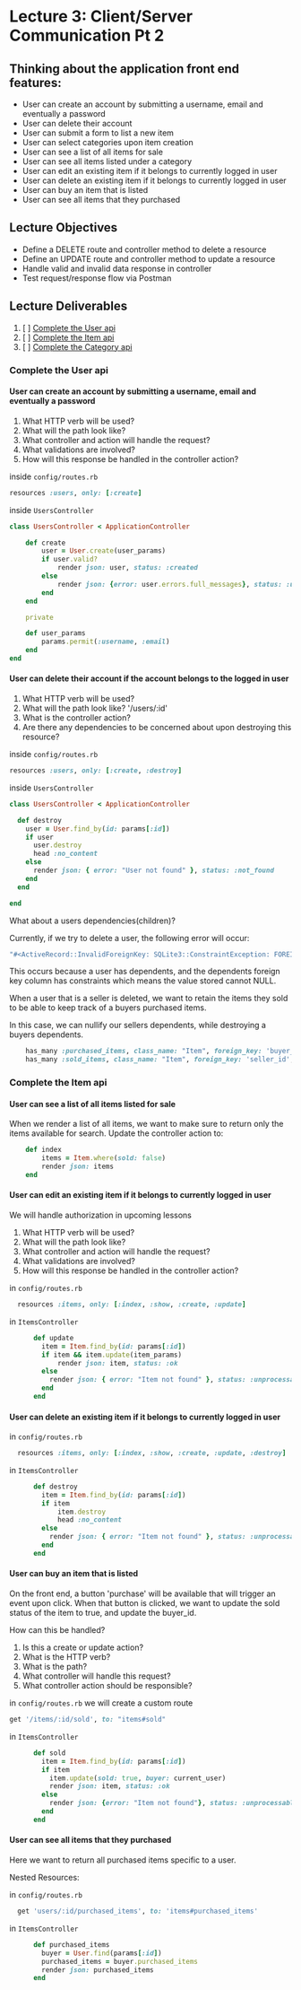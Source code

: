# Lecture 3: Client/Server Communication Pt 2

## Thinking about the application front end features:

- User can create an account by submitting a username, email and eventually a password
- User can delete their account
- User can submit a form to list a new item
- User can select categories upon item creation
- User can see a list of all items for sale
- User can see all items listed under a category
- User can edit an existing item if it belongs to currently logged in user
- User can delete an existing item if it belongs to currently logged in user
- User can buy an item that is listed
- User can see all items that they purchased

## Lecture Objectives

- Define a DELETE route and controller method to delete a resource
- Define an UPDATE route and controller method to update a resource
- Handle valid and invalid data response in controller
- Test request/response flow via Postman

## Lecture Deliverables

1. [ ] [Complete the User api](#pt1)
2. [ ] [Complete the Item api](#pt2)
3. [ ] [Complete the Category api](#pt3)

### Complete the User api

<div id="pt1"></div>

#### User can create an account by submitting a username, email and eventually a password

1. What HTTP verb will be used?
2. What will the path look like?
3. What controller and action will handle the request?
4. What validations are involved?
5. How will this response be handled in the controller action?

inside `config/routes.rb`

```rb
resources :users, only: [:create]
```

inside `UsersController`

```rb
class UsersController < ApplicationController

    def create
        user = User.create(user_params)
        if user.valid?
            render json: user, status: :created
        else
            render json: {error: user.errors.full_messages}, status: :unprocessable_entity
        end
    end

    private

    def user_params
        params.permit(:username, :email)
    end
end
```

#### User can delete their account if the account belongs to the logged in user

1. What HTTP verb will be used? 
2. What will the path look like? '/users/:id'
3. What is the controller action?
4. Are there any dependencies to be concerned about upon destroying this resource?

inside `config/routes.rb`

```rb
resources :users, only: [:create, :destroy]
```

inside `UsersController`

```rb
class UsersController < ApplicationController

  def destroy
    user = User.find_by(id: params[:id])
    if user
      user.destroy
      head :no_content
    else
      render json: { error: "User not found" }, status: :not_found
    end
  end

end
```

What about a users dependencies(children)?

Currently, if we try to delete a user, the following error will occur:

```rb
"#<ActiveRecord::InvalidForeignKey: SQLite3::ConstraintException: FOREIGN KEY constraint failed>"
```

This occurs because a user has dependents, and the dependents foreign key column has constraints which means the value stored cannot NULL.

When a user that is a seller is deleted, we want to retain the items they sold to be able to keep track of a buyers purchased items.

In this case, we can nullify our sellers dependents, while destroying a buyers dependents.

```rb
    has_many :purchased_items, class_name: "Item", foreign_key: 'buyer_id', dependent: :destroy
    has_many :sold_items, class_name: "Item", foreign_key: 'seller_id', dependent: :nullify
```

### Complete the Item api

<div id="pt2"></div>

#### User can see a list of all items listed for sale

When we render a list of all items, we want to make sure to return only the items available for search. Update the controller action to:

```rb
    def index
        items = Item.where(sold: false)
        render json: items
    end
```

#### User can edit an existing item if it belongs to currently logged in user

We will handle authorization in upcoming lessons

1. What HTTP verb will be used?
2. What will the path look like?
3. What controller and action will handle the request?
4. What validations are involved?
5. How will this response be handled in the controller action?

in `config/routes.rb`

```rb
  resources :items, only: [:index, :show, :create, :update]
```

in `ItemsController`

```rb
      def update
        item = Item.find_by(id: params[:id])
        if item && item.update(item_params)
            render json: item, status: :ok
        else
          render json: { error: "Item not found" }, status: :unprocessable_entity
        end
      end
```

#### User can delete an existing item if it belongs to currently logged in user

in `config/routes.rb`

```rb
  resources :items, only: [:index, :show, :create, :update, :destroy]
```

in `ItemsController`

```rb
      def destroy
        item = Item.find_by(id: params[:id])
        if item
            item.destroy
            head :no_content
        else
          render json: { error: "Item not found" }, status: :unprocessable_entity
        end
      end
```

#### User can buy an item that is listed

On the front end, a button 'purchase' will be available that will trigger an event upon click. When that button is clicked, we want to update the sold status of the item to true, and update the buyer_id.

How can this be handled?

1. Is this a create or update action?
2. What is the HTTP verb?
3. What is the path?
4. What controller will handle this request?
5. What controller action should be responsible?

in `config/routes.rb` we will create a custom route

```rb
get '/items/:id/sold', to: "items#sold"
```

in `ItemsController`

```rb
      def sold
        item = Item.find_by(id: params[:id])
        if item
          item.update(sold: true, buyer: current_user)
          render json: item, status: :ok
        else
          render json: {error: "Item not found"}, status: :unprocessable_entity
        end
      end
```

#### User can see all items that they purchased

Here we want to return all purchased items specific to a user.

Nested Resources:

in `config/routes.rb`

```rb
  get 'users/:id/purchased_items', to: 'items#purchased_items'
```

in `ItemsController`

```rb
      def purchased_items
        buyer = User.find(params[:id])
        purchased_items = buyer.purchased_items
        render json: purchased_items
      end
```
